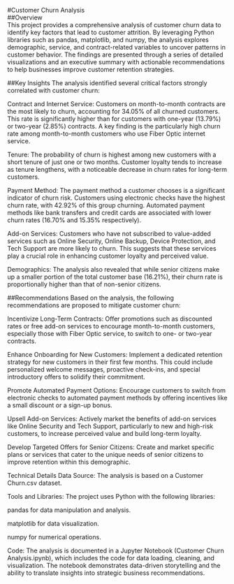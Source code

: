 #Customer Churn Analysis  
##Overview  
This project provides a comprehensive analysis of customer churn data to identify key factors that lead to customer attrition. 
By leveraging Python libraries such as pandas, matplotlib, and numpy, the analysis explores demographic, service, and contract-related variables
to uncover patterns in customer behavior. The findings are presented through a series of detailed visualizations and an executive summary with 
actionable recommendations to help businesses improve customer retention strategies.

##Key Insights
The analysis identified several critical factors strongly correlated with customer churn:

Contract and Internet Service: Customers on month-to-month contracts are the most likely to churn, accounting for 34.05% of all churned customers.
This rate is significantly higher than for customers with one-year (13.79%) or two-year (2.85%) contracts. A key finding is the particularly high
churn rate among month-to-month customers who use Fiber Optic internet service.

Tenure: The probability of churn is highest among new customers with a short tenure of just one or two months. Customer loyalty tends to increase 
as tenure lengthens, with a noticeable decrease in churn rates for long-term customers.

Payment Method: The payment method a customer chooses is a significant indicator of churn risk. Customers using electronic checks have the highest 
churn rate, with 42.92% of this group churning. Automated payment methods like bank transfers and credit cards are associated with lower churn rates
(16.70% and 15.35% respectively).

Add-on Services: Customers who have not subscribed to value-added services such as Online Security, Online Backup, Device Protection, and Tech Support
are more likely to churn. This suggests that these services play a crucial role in enhancing customer loyalty and perceived value.

Demographics: The analysis also revealed that while senior citizens make up a smaller portion of the total customer base (16.21%), their churn rate is
proportionally higher than that of non-senior citizens.

##Recommendations
Based on the analysis, the following recommendations are proposed to mitigate customer churn:

Incentivize Long-Term Contracts: Offer promotions such as discounted rates or free add-on services to encourage month-to-month customers, especially those
with Fiber Optic service, to switch to one- or two-year contracts.

Enhance Onboarding for New Customers: Implement a dedicated retention strategy for new customers in their first few months. This could include personalized
welcome messages, proactive check-ins, and special introductory offers to solidify their commitment.

Promote Automated Payment Options: Encourage customers to switch from electronic checks to automated payment methods by offering incentives like a small discount
or a sign-up bonus.

Upsell Add-on Services: Actively market the benefits of add-on services like Online Security and Tech Support, particularly to new and high-risk customers,
to increase perceived value and build long-term loyalty.

Develop Targeted Offers for Senior Citizens: Create and market specific plans or services that cater to the unique needs of senior citizens to improve retention
within this demographic.

Technical Details
Data Source: The analysis is based on a Customer Churn.csv dataset.

Tools and Libraries: The project uses Python with the following libraries:

pandas for data manipulation and analysis.

matplotlib for data visualization.

numpy for numerical operations.

Code: The analysis is documented in a Jupyter Notebook (Customer Churn Analysis.ipynb), which includes the code for data loading, cleaning, and visualization.
The notebook demonstrates data-driven storytelling and the ability to translate insights into strategic business recommendations.


